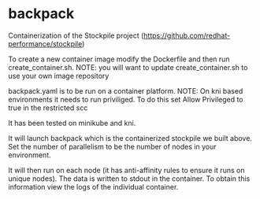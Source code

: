 # backpack
Containerization of the Stockpile project (https://github.com/redhat-performance/stockpile)

To create a new container image modify the Dockerfile and then run create_container.sh.
NOTE: you will want to update create_container.sh to use your own image repository

backpack.yaml is to be run on a container platform.
NOTE: On kni based environments it needs to run priviliged. To do this set Allow Privileged to true in the restricted scc

It has been tested on minikube and kni.

It will launch backpack which is the containerized stockpile we built above. 
Set the number of parallelism to be the number of nodes in your environment.

It will then run on each node (it has anti-affinity rules to ensure it runs on unique nodes).
The data is written to stdout in the container. To obtain this information view the logs of the individual container.
